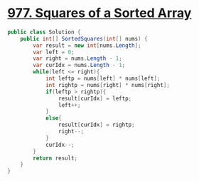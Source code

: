 # [977. Squares of a Sorted Array](https://leetcode.com/problems/squares-of-a-sorted-array/)

```csharp
public class Solution {
    public int[] SortedSquares(int[] nums) {
        var result = new int[nums.Length];
        var left = 0;
        var right = nums.Length - 1;
        var curIdx = nums.Length - 1;
        while(left <= right){
            int leftp = nums[left] * nums[left];
            int rightp = nums[right] * nums[right];
            if(leftp > rightp){
                result[curIdx] = leftp;
                left++;
            }
            else{
                result[curIdx] = rightp;
                right--;
            }
            curIdx--;
        }
        return result;
    }
}
```
